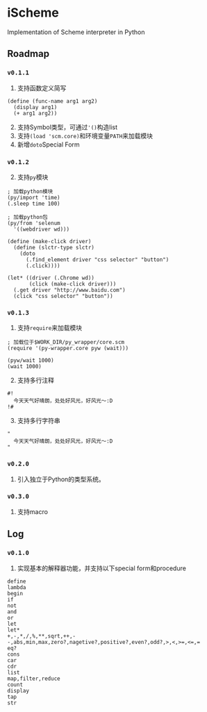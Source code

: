 # iScheme
Implementation of Scheme interpreter in Python 

## Roadmap
### `v0.1.1`
1. 支持函数定义简写
```
(define (func-name arg1 arg2)
  (display arg1)
  (+ arg1 arg2))
```
2. 支持Symbol类型，可通过`'()`构造list
3. 支持`(load 'scm.core)`和环境变量`PATH`来加载模块
4. 新增`doto`Special Form

### `v0.1.2`
2. 支持`py`模块
```
; 加载python模块
(py/import 'time)
(.sleep time 100)

; 加载python包
(py/from 'selenum
  '((webdriver wd)))

(define (make-click driver)
  (define (slctr-type slctr)
    (doto
      (.find_element driver "css selector" "button")
      (.click))))

(let* ((driver (.Chrome wd))
       (click (make-click driver)))
  (.get driver "http://www.baidu.com")
  (click "css selector" "button"))
```

### `v0.1.3`
1. 支持`require`来加载模块
```
; 加载位于$WORK_DIR/py_wrapper/core.scm
(require '(py-wrapper.core pyw (wait)))

(pyw/wait 1000)
(wait 1000)
```
2. 支持多行注释
```
#!
  今天天气好晴朗，处处好风光，好风光～:D
!#
```
3. 支持多行字符串
```
"
  今天天气好晴朗，处处好风光，好风光～:D
"
```

### `v0.2.0`
1. 引入独立于Python的类型系统。

### `v0.3.0`
1. 支持macro

## Log
### `v0.1.0`
1. 实现基本的解释器功能，并支持以下special form和procedure
```
define
lambda
begin
if
not
and
or
let
let*
+,-,*,/,%,**,sqrt,++,--,abs,min,max,zero?,nagetive?,positive?,even?,odd?,>,<,>=,<=,=
eq?
cons
car
cdr
list
map,filter,reduce
count
display
tap
str
```
